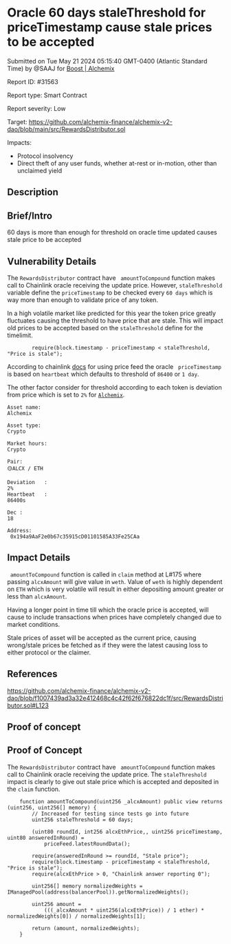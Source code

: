 
# Oracle 60 days staleThreshold for priceTimestamp cause stale prices to be accepted

Submitted on Tue May 21 2024 05:15:40 GMT-0400 (Atlantic Standard Time) by @SAAJ for [Boost | Alchemix](https://immunefi.com/bounty/alchemix-boost/)

Report ID: #31563

Report type: Smart Contract

Report severity: Low

Target: https://github.com/alchemix-finance/alchemix-v2-dao/blob/main/src/RewardsDistributor.sol

Impacts:
- Protocol insolvency
- Direct theft of any user funds, whether at-rest or in-motion, other than unclaimed yield

## Description
## Brief/Intro
60 days is more than enough for threshold on oracle time updated causes stale price to be accepted

## Vulnerability Details

The ```RewardsDistributor``` contract have ``` amountToCompound``` function makes call to Chainlink oracle receiving the update price.
However, ```staleThreshold``` variable define the ```priceTimestamp``` to be checked every ```60 days``` which is way more than enough to validate price of any token.

In a high volatile market like predicted for this year the token price greatly fluctuates causing the threshold to have price that are stale.
This will impact old prices to be accepted based on the ```staleThreshold``` define for the timelimit.
```
        require(block.timestamp - priceTimestamp < staleThreshold, "Price is stale");

```
According to chainlink [docs]( https://docs.chain.link/architecture-overview/architecture-decentralized-model#aggregator) for using price feed the oracle ``` priceTimestamp``` is based on ```heartbeat``` which defaults to threshold of ```86400``` or ```1 day```.

The other factor consider for threshold according to each token is deviation from price which is set to ```2%``` for [```Alchemix```]( https://docs.chain.link/data-feeds/price-feeds/addresses?network=ethereum&page=1&search=alch).
```
Asset name:
Alchemix

Asset type:
Crypto

Market hours:
Crypto

Pair:	
🟡ALCX / ETH

Deviation	:
2%	
Heartbeat	:
86400s

Dec	:
18

Address:
 0x194a9AaF2e0b67c35915cD01101585A33Fe25CAa

```

## Impact Details
``` amountToCompound``` function is called in ```claim``` method at L#175  where passing ```alcxAmount``` will give value in ```weth```.
Value of ```weth``` is highly dependent on ```ETH``` which is very volatile will result in either depositing amount greater or less than ```alcxAmount```.

Having a longer point in time till which the oracle price is accepted, will cause to include transactions when prices have completely changed due to market conditions.

Stale prices of asset will be accepted as the current price, causing wrong/stale prices be fetched as if they were the latest causing loss to either protocol or the claimer.


## References
https://github.com/alchemix-finance/alchemix-v2-dao/blob/f1007439ad3a32e412468c4c42f62f676822dc1f/src/RewardsDistributor.sol#L123

        
## Proof of concept
## Proof of Concept
The ```RewardsDistributor``` contract have ``` amountToCompound``` function makes call to Chainlink oracle receiving the update price.
The ```staleThreshold``` impact is clearly to give out stale price which is accepted and deposited in the ```claim``` function.
```
    function amountToCompound(uint256 _alcxAmount) public view returns (uint256, uint256[] memory) {
        // Increased for testing since tests go into future
        uint256 staleThreshold = 60 days;

        (uint80 roundId, int256 alcxEthPrice,, uint256 priceTimestamp, uint80 answeredInRound) =
            priceFeed.latestRoundData();

        require(answeredInRound >= roundId, "Stale price");
        require(block.timestamp - priceTimestamp < staleThreshold, "Price is stale");
        require(alcxEthPrice > 0, "Chainlink answer reporting 0");

        uint256[] memory normalizedWeights = IManagedPool(address(balancerPool)).getNormalizedWeights();

        uint256 amount =
            (((_alcxAmount * uint256(alcxEthPrice)) / 1 ether) * normalizedWeights[0]) / normalizedWeights[1];

        return (amount, normalizedWeights);
    }
 ```

